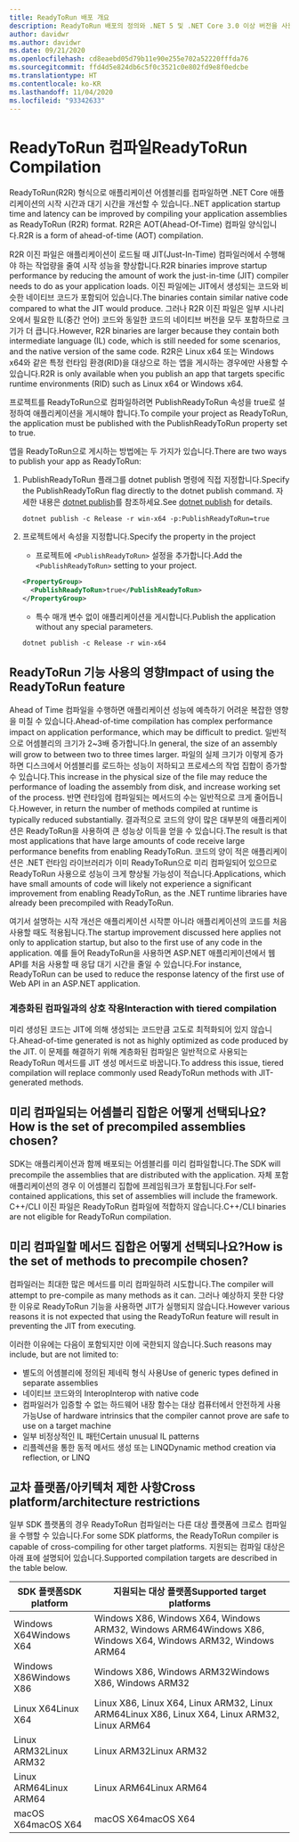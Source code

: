 ```yaml
---
title: ReadyToRun 배포 개요
description: ReadyToRun 배포의 정의와 .NET 5 및 .NET Core 3.0 이상 버전을 사용하여 앱을 게시하는 과정에서 사용을 고려해야 하는 이유를 알아봅니다.
author: davidwr
ms.author: davidwr
ms.date: 09/21/2020
ms.openlocfilehash: cd8eaebd05d79b11e90e255e702a52220fffda76
ms.sourcegitcommit: ffd4d5e824db6c5f0c3521c0e802fd9e8f0edcbe
ms.translationtype: HT
ms.contentlocale: ko-KR
ms.lasthandoff: 11/04/2020
ms.locfileid: "93342633"
---
```

# <a name="readytorun-compilation"></a><span data-ttu-id="d38e2-103">ReadyToRun 컴파일</span><span class="sxs-lookup"><span data-stu-id="d38e2-103">ReadyToRun Compilation</span></span>

<span data-ttu-id="d38e2-104">ReadyToRun(R2R) 형식으로 애플리케이션 어셈블리를 컴파일하면 .NET Core 애플리케이션의 시작 시간과 대기 시간을 개선할 수 있습니다.</span><span class="sxs-lookup"><span data-stu-id="d38e2-104">.NET application startup time and latency can be improved by compiling your application assemblies as ReadyToRun (R2R) format.</span></span> <span data-ttu-id="d38e2-105">R2R은 AOT(Ahead-Of-Time) 컴파일 양식입니다.</span><span class="sxs-lookup"><span data-stu-id="d38e2-105">R2R is a form of ahead-of-time (AOT) compilation.</span></span>

<span data-ttu-id="d38e2-106">R2R 이진 파일은 애플리케이션이 로드될 때 JIT(Just-In-Time) 컴파일러에서 수행해야 하는 작업량을 줄여 시작 성능을 향상합니다.</span><span class="sxs-lookup"><span data-stu-id="d38e2-106">R2R binaries improve startup performance by reducing the amount of work the just-in-time (JIT) compiler needs to do as your application loads.</span></span> <span data-ttu-id="d38e2-107">이진 파일에는 JIT에서 생성되는 코드와 비슷한 네이티브 코드가 포함되어 있습니다.</span><span class="sxs-lookup"><span data-stu-id="d38e2-107">The binaries contain similar native code compared to what the JIT would produce.</span></span> <span data-ttu-id="d38e2-108">그러나 R2R 이진 파일은 일부 시나리오에서 필요한 IL(중간 언어) 코드와 동일한 코드의 네이티브 버전을 모두 포함하므로 크기가 더 큽니다.</span><span class="sxs-lookup"><span data-stu-id="d38e2-108">However, R2R binaries are larger because they contain both intermediate language (IL) code, which is still needed for some scenarios, and the native version of the same code.</span></span> <span data-ttu-id="d38e2-109">R2R은 Linux x64 또는 Windows x64와 같은 특정 런타임 환경(RID)을 대상으로 하는 앱을 게시하는 경우에만 사용할 수 있습니다.</span><span class="sxs-lookup"><span data-stu-id="d38e2-109">R2R is only available when you publish an app that targets specific runtime environments (RID) such as Linux x64 or Windows x64.</span></span>

<span data-ttu-id="d38e2-110">프로젝트를 ReadyToRun으로 컴파일하려면 PublishReadyToRun 속성을 true로 설정하여 애플리케이션을 게시해야 합니다.</span><span class="sxs-lookup"><span data-stu-id="d38e2-110">To compile your project as ReadyToRun, the application must be published with the PublishReadyToRun property set to true.</span></span>

<span data-ttu-id="d38e2-111">앱을 ReadyToRun으로 게시하는 방법에는 두 가지가 있습니다.</span><span class="sxs-lookup"><span data-stu-id="d38e2-111">There are two ways to publish your app as ReadyToRun:</span></span>

01. <span data-ttu-id="d38e2-112">PublishReadyToRun 플래그를 dotnet publish 명령에 직접 지정합니다.</span><span class="sxs-lookup"><span data-stu-id="d38e2-112">Specify the PublishReadyToRun flag directly to the dotnet publish command.</span></span> <span data-ttu-id="d38e2-113">자세한 내용은 [dotnet publish](../tools/dotnet-publish.md)를 참조하세요.</span><span class="sxs-lookup"><span data-stu-id="d38e2-113">See [dotnet publish](../tools/dotnet-publish.md) for details.</span></span>

    ```dotnetcli
    dotnet publish -c Release -r win-x64 -p:PublishReadyToRun=true
    ```

02. <span data-ttu-id="d38e2-114">프로젝트에서 속성을 지정합니다.</span><span class="sxs-lookup"><span data-stu-id="d38e2-114">Specify the property in the project</span></span>

    - <span data-ttu-id="d38e2-115">프로젝트에 `<PublishReadyToRun>` 설정을 추가합니다.</span><span class="sxs-lookup"><span data-stu-id="d38e2-115">Add the `<PublishReadyToRun>` setting to your project.</span></span>

    ```xml
    <PropertyGroup>
      <PublishReadyToRun>true</PublishReadyToRun>
    </PropertyGroup>
    ```

    - <span data-ttu-id="d38e2-116">특수 매개 변수 없이 애플리케이션을 게시합니다.</span><span class="sxs-lookup"><span data-stu-id="d38e2-116">Publish the application without any special parameters.</span></span>

    ```dotnetcli
    dotnet publish -c Release -r win-x64
    ```

## <a name="impact-of-using-the-readytorun-feature"></a><span data-ttu-id="d38e2-117">ReadyToRun 기능 사용의 영향</span><span class="sxs-lookup"><span data-stu-id="d38e2-117">Impact of using the ReadyToRun feature</span></span>

<span data-ttu-id="d38e2-118">Ahead of Time 컴파일을 수행하면 애플리케이션 성능에 예측하기 어려운 복잡한 영향을 미칠 수 있습니다.</span><span class="sxs-lookup"><span data-stu-id="d38e2-118">Ahead-of-time compilation has complex performance impact on application performance, which may be difficult to predict.</span></span> <span data-ttu-id="d38e2-119">일반적으로 어셈블리의 크기가 2~3배 증가합니다.</span><span class="sxs-lookup"><span data-stu-id="d38e2-119">In general, the size of an assembly will grow to between two to three times larger.</span></span> <span data-ttu-id="d38e2-120">파일의 실제 크기가 이렇게 증가하면 디스크에서 어셈블리를 로드하는 성능이 저하되고 프로세스의 작업 집합이 증가할 수 있습니다.</span><span class="sxs-lookup"><span data-stu-id="d38e2-120">This increase in the physical size of the file may reduce the performance of loading the assembly from disk, and increase working set of the process.</span></span> <span data-ttu-id="d38e2-121">반면 런타임에 컴파일되는 메서드의 수는 일반적으로 크게 줄어듭니다.</span><span class="sxs-lookup"><span data-stu-id="d38e2-121">However, in return the number of methods compiled at runtime is typically reduced substantially.</span></span> <span data-ttu-id="d38e2-122">결과적으로 코드의 양이 많은 대부분의 애플리케이션은 ReadyToRun을 사용하여 큰 성능상 이득을 얻을 수 있습니다.</span><span class="sxs-lookup"><span data-stu-id="d38e2-122">The result is that most applications that have large amounts of code receive large performance benefits from enabling ReadyToRun.</span></span> <span data-ttu-id="d38e2-123">코드의 양이 적은 애플리케이션은 .NET 런타임 라이브러리가 이미 ReadyToRun으로 미리 컴파일되어 있으므로 ReadyToRun 사용으로 성능이 크게 향상될 가능성이 적습니다.</span><span class="sxs-lookup"><span data-stu-id="d38e2-123">Applications, which have small amounts of code will likely not experience a significant improvement from enabling ReadyToRun, as the .NET runtime libraries have already been precompiled with ReadyToRun.</span></span>

<span data-ttu-id="d38e2-124">여기서 설명하는 시작 개선은 애플리케이션 시작뿐 아니라 애플리케이션의 코드를 처음 사용할 때도 적용됩니다.</span><span class="sxs-lookup"><span data-stu-id="d38e2-124">The startup improvement discussed here applies not only to application startup, but also to the first use of any code in the application.</span></span> <span data-ttu-id="d38e2-125">예를 들어 ReadyToRun을 사용하면 ASP.NET 애플리케이션에서 웹 API를 처음 사용할 때 응답 대기 시간을 줄일 수 있습니다.</span><span class="sxs-lookup"><span data-stu-id="d38e2-125">For instance, ReadyToRun can be used to reduce the response latency of the first use  of Web API in an ASP.NET application.</span></span>

### <a name="interaction-with-tiered-compilation"></a><span data-ttu-id="d38e2-126">계층화된 컴파일과의 상호 작용</span><span class="sxs-lookup"><span data-stu-id="d38e2-126">Interaction with tiered compilation</span></span>

<span data-ttu-id="d38e2-127">미리 생성된 코드는 JIT에 의해 생성되는 코드만큼 고도로 최적화되어 있지 않습니다.</span><span class="sxs-lookup"><span data-stu-id="d38e2-127">Ahead-of-time generated is not as highly optimized as code produced by the JIT.</span></span> <span data-ttu-id="d38e2-128">이 문제를 해결하기 위해 계층화된 컴파일은 일반적으로 사용되는 ReadyToRun 메서드를 JIT 생성 메서드로 바꿉니다.</span><span class="sxs-lookup"><span data-stu-id="d38e2-128">To address this issue, tiered compilation will replace commonly used ReadyToRun methods with JIT-generated methods.</span></span>

## <a name="how-is-the-set-of-precompiled-assemblies-chosen"></a><span data-ttu-id="d38e2-129">미리 컴파일되는 어셈블리 집합은 어떻게 선택되나요?</span><span class="sxs-lookup"><span data-stu-id="d38e2-129">How is the set of precompiled assemblies chosen?</span></span>

<span data-ttu-id="d38e2-130">SDK는 애플리케이션과 함께 배포되는 어셈블리를 미리 컴파일합니다.</span><span class="sxs-lookup"><span data-stu-id="d38e2-130">The SDK will precompile the assemblies that are distributed with the application.</span></span> <span data-ttu-id="d38e2-131">자체 포함 애플리케이션의 경우 이 어셈블리 집합에 프레임워크가 포함됩니다.</span><span class="sxs-lookup"><span data-stu-id="d38e2-131">For self-contained applications, this set of assemblies will include the framework.</span></span> <span data-ttu-id="d38e2-132">C++/CLI 이진 파일은 ReadyToRun 컴파일에 적합하지 않습니다.</span><span class="sxs-lookup"><span data-stu-id="d38e2-132">C++/CLI binaries are not eligible for ReadyToRun compilation.</span></span>

## <a name="how-is-the-set-of-methods-to-precompile-chosen"></a><span data-ttu-id="d38e2-133">미리 컴파일할 메서드 집합은 어떻게 선택되나요?</span><span class="sxs-lookup"><span data-stu-id="d38e2-133">How is the set of methods to precompile chosen?</span></span>

<span data-ttu-id="d38e2-134">컴파일러는 최대한 많은 메서드를 미리 컴파일하려 시도합니다.</span><span class="sxs-lookup"><span data-stu-id="d38e2-134">The compiler will attempt to pre-compile as many methods as it can.</span></span> <span data-ttu-id="d38e2-135">그러나 예상하지 못한 다양한 이유로 ReadyToRun 기능을 사용하면 JIT가 실행되지 않습니다.</span><span class="sxs-lookup"><span data-stu-id="d38e2-135">However various reasons it is not expected that using the ReadyToRun feature will result in preventing the JIT from executing.</span></span>

<span data-ttu-id="d38e2-136">이러한 이유에는 다음이 포함되지만 이에 국한되지 않습니다.</span><span class="sxs-lookup"><span data-stu-id="d38e2-136">Such reasons may include, but are not limited to:</span></span>

- <span data-ttu-id="d38e2-137">별도의 어셈블리에 정의된 제네릭 형식 사용</span><span class="sxs-lookup"><span data-stu-id="d38e2-137">Use of generic types defined in separate assemblies</span></span>
- <span data-ttu-id="d38e2-138">네이티브 코드와의 Interop</span><span class="sxs-lookup"><span data-stu-id="d38e2-138">Interop with native code</span></span>
- <span data-ttu-id="d38e2-139">컴파일러가 입증할 수 없는 하드웨어 내장 함수는 대상 컴퓨터에서 안전하게 사용 가능</span><span class="sxs-lookup"><span data-stu-id="d38e2-139">Use of hardware intrinsics that the compiler cannot prove are safe to use on a target machine</span></span>
- <span data-ttu-id="d38e2-140">일부 비정상적인 IL 패턴</span><span class="sxs-lookup"><span data-stu-id="d38e2-140">Certain unusual IL patterns</span></span>
- <span data-ttu-id="d38e2-141">리플렉션을 통한 동적 메서드 생성 또는 LINQ</span><span class="sxs-lookup"><span data-stu-id="d38e2-141">Dynamic method creation via reflection, or LINQ</span></span>

## <a name="cross-platformarchitecture-restrictions"></a><span data-ttu-id="d38e2-142">교차 플랫폼/아키텍처 제한 사항</span><span class="sxs-lookup"><span data-stu-id="d38e2-142">Cross platform/architecture restrictions</span></span>

<span data-ttu-id="d38e2-143">일부 SDK 플랫폼의 경우 ReadyToRun 컴파일러는 다른 대상 플랫폼에 크로스 컴파일을 수행할 수 있습니다.</span><span class="sxs-lookup"><span data-stu-id="d38e2-143">For some SDK platforms, the ReadyToRun compiler is capable of cross-compiling for other target platforms.</span></span> <span data-ttu-id="d38e2-144">지원되는 컴파일 대상은 아래 표에 설명되어 있습니다.</span><span class="sxs-lookup"><span data-stu-id="d38e2-144">Supported compilation targets are described in the table below.</span></span>

| <span data-ttu-id="d38e2-145">SDK 플랫폼</span><span class="sxs-lookup"><span data-stu-id="d38e2-145">SDK platform</span></span> | <span data-ttu-id="d38e2-146">지원되는 대상 플랫폼</span><span class="sxs-lookup"><span data-stu-id="d38e2-146">Supported target platforms</span></span> |
| ------------ | --------------------------- |
| <span data-ttu-id="d38e2-147">Windows X64</span><span class="sxs-lookup"><span data-stu-id="d38e2-147">Windows X64</span></span>  | <span data-ttu-id="d38e2-148">Windows X86, Windows X64, Windows ARM32, Windows ARM64</span><span class="sxs-lookup"><span data-stu-id="d38e2-148">Windows X86, Windows X64, Windows ARM32, Windows ARM64</span></span> |
| <span data-ttu-id="d38e2-149">Windows X86</span><span class="sxs-lookup"><span data-stu-id="d38e2-149">Windows X86</span></span>  | <span data-ttu-id="d38e2-150">Windows X86, Windows ARM32</span><span class="sxs-lookup"><span data-stu-id="d38e2-150">Windows X86, Windows ARM32</span></span> |
| <span data-ttu-id="d38e2-151">Linux X64</span><span class="sxs-lookup"><span data-stu-id="d38e2-151">Linux X64</span></span>    | <span data-ttu-id="d38e2-152">Linux X86, Linux X64, Linux ARM32, Linux ARM64</span><span class="sxs-lookup"><span data-stu-id="d38e2-152">Linux X86, Linux X64, Linux ARM32, Linux ARM64</span></span> |
| <span data-ttu-id="d38e2-153">Linux ARM32</span><span class="sxs-lookup"><span data-stu-id="d38e2-153">Linux ARM32</span></span>  | <span data-ttu-id="d38e2-154">Linux ARM32</span><span class="sxs-lookup"><span data-stu-id="d38e2-154">Linux ARM32</span></span> |
| <span data-ttu-id="d38e2-155">Linux ARM64</span><span class="sxs-lookup"><span data-stu-id="d38e2-155">Linux ARM64</span></span>  | <span data-ttu-id="d38e2-156">Linux ARM64</span><span class="sxs-lookup"><span data-stu-id="d38e2-156">Linux ARM64</span></span> |
| <span data-ttu-id="d38e2-157">macOS X64</span><span class="sxs-lookup"><span data-stu-id="d38e2-157">macOS X64</span></span>    | <span data-ttu-id="d38e2-158">macOS X64</span><span class="sxs-lookup"><span data-stu-id="d38e2-158">macOS X64</span></span> |
